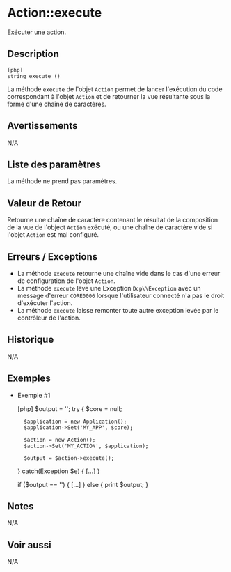 # Action::execute

<div class="short-description">
Exécuter une action.
</div>

<!-- <div class="applicability"></div> -->

## Description


    [php]
    string execute ()

La méthode `execute` de l'objet `Action` permet de lancer l'exécution du code correspondant à l'objet `Action` et de retourner la vue résultante sous la forme d'une chaîne de caractères.

## Avertissements

N/A

## Liste des paramètres

La méthode ne prend pas paramètres.

## Valeur de Retour

Retourne une chaîne de caractère contenant le résultat de la composition de la vue de l'object `Action` exécuté, ou une chaîne de caractère vide si l'objet `Action` est mal configuré.

## Erreurs / Exceptions

- La méthode `execute` retourne une chaîne vide dans le cas d'une erreur de configuration de l'objet `Action`.
- La méthode `execute` lève une Exception `Dcp\\Exception` avec un message d'erreur `CORE0006` lorsque l'utilisateur connecté n'a pas le droit d'exécuter l'action.
- La méthode `execute` laisse remonter toute autre exception levée par le contrôleur de l'action.

## Historique

N/A

## Exemples

- Exemple #1


    [php]
    $output = '';
    try {
        $core = null;

        $application = new Application();
        $application->Set('MY_APP', $core);

        $action = new Action();
        $action->Set('MY_ACTION', $application);

        $output = $action->execute();
    } catch(Exception $e) {
        [...]
    }
        
    if ($output == '') {
        [...]
    } else {
        print $output;
    }

## Notes

N/A

## Voir aussi

N/A
